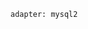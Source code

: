 <!-- usedin: [ _includes/_inlines/Tutorials/common/2013-09-26-db-config-test-group-errors] - layout:code post: 2013-09-26-db-config-test-group-errors_the-basics -->

```
adapter: mysql2
```
